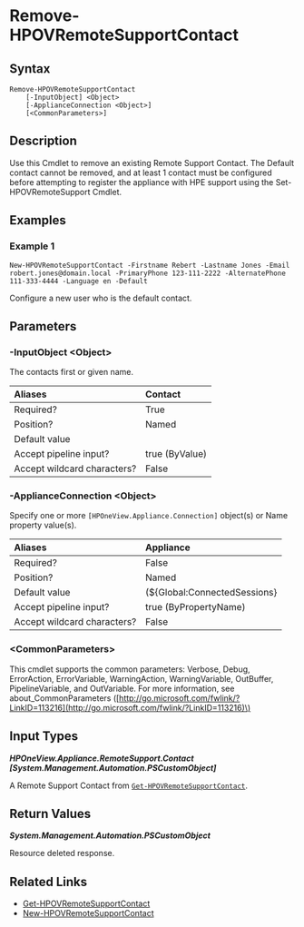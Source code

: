 ﻿---
description: Remove a Remote Support contact.
---

# Remove-HPOVRemoteSupportContact

## Syntax

```text
Remove-HPOVRemoteSupportContact
    [-InputObject] <Object>
    [-ApplianceConnection <Object>]
    [<CommonParameters>]
```

## Description

Use this Cmdlet to remove an existing Remote Support Contact.  The Default contact cannot be removed, and at least 1 contact must be configured before attempting to register the appliance with HPE support using the Set-HPOVRemoteSupport Cmdlet. 

## Examples

###  Example 1 

```text
New-HPOVRemoteSupportContact -Firstname Rebert -Lastname Jones -Email robert.jones@domain.local -PrimaryPhone 123-111-2222 -AlternatePhone 111-333-4444 -Language en -Default
```

Configure a new user who is the default contact.

## Parameters

### -InputObject &lt;Object&gt;

The contacts first or given name.

| Aliases | Contact |
| :--- | :--- |
| Required? | True |
| Position? | Named |
| Default value |  |
| Accept pipeline input? | true (ByValue) |
| Accept wildcard characters? | False |

### -ApplianceConnection &lt;Object&gt;

Specify one or more `[HPOneView.Appliance.Connection]` object(s) or Name property value(s).

| Aliases | Appliance |
| :--- | :--- |
| Required? | False |
| Position? | Named |
| Default value | (${Global:ConnectedSessions} | ? Default) |
| Accept pipeline input? | true (ByPropertyName) |
| Accept wildcard characters? | False |

### &lt;CommonParameters&gt;

This cmdlet supports the common parameters: Verbose, Debug, ErrorAction, ErrorVariable, WarningAction, WarningVariable, OutBuffer, PipelineVariable, and OutVariable. For more information, see about\_CommonParameters \([http://go.microsoft.com/fwlink/?LinkID=113216](http://go.microsoft.com/fwlink/?LinkID=113216)\)

## Input Types

_**HPOneView.Appliance.RemoteSupport.Contact [System.Management.Automation.PSCustomObject]**_

A Remote Support Contact from [`Get-HPOVRemoteSupportContact`](get-hpovremotesupportcontact.md).

## Return Values

_**System.Management.Automation.PSCustomObject**_

Resource deleted response.

## Related Links

* [Get-HPOVRemoteSupportContact](get-hpovremotesupportcontact.md)
* [New-HPOVRemoteSupportContact](new-hpovremotesupportcontact.md)
